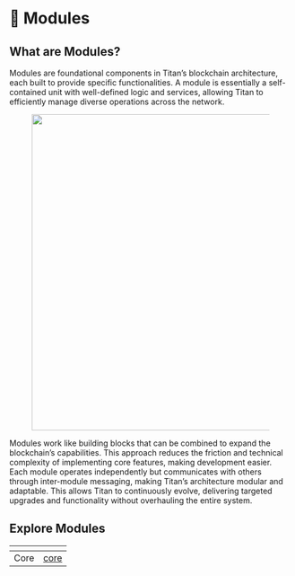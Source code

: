 # 🧊 Modules

## What are Modules?​

Modules are foundational components in Titan’s blockchain architecture, each built to provide specific functionalities. A module is essentially a self-contained unit with well-defined logic and services, allowing Titan to efficiently manage diverse operations across the network.

<figure><img src="https://lh7-rt.googleusercontent.com/docsz/AD_4nXemhQaBIt08mqak4lODzMNP73IvSnPLjfRohlMwLMn51Ut9kTGOKrCRqolsy4j1I0ca3zFe8-a6xrOalOkpc2HWJYuDESKFVKJdc6xv6NNCY4IY-n3MuY8t4Dz_qujBI4aQg7KpHetfP3b_XPg0wALZq8Dr?key=SrpUIxF4ydd4ZLyJCcX74Q" alt="" width="563"><figcaption></figcaption></figure>

Modules work like building blocks that can be combined to expand the blockchain’s capabilities. This approach reduces the friction and technical complexity of implementing core features, making development easier. Each module operates independently but communicates with others through inter-module messaging, making Titan’s architecture modular and adaptable. This allows Titan to continuously evolve, delivering targeted upgrades and functionality without overhauling the entire system.

## Explore Modules

<table data-view="cards" data-full-width="false"><thead><tr><th></th><th data-hidden data-card-target data-type="content-ref"></th></tr></thead><tbody><tr><td>Core</td><td><a href="core/">core</a></td></tr></tbody></table>
